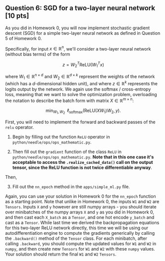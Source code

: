 ## Question 6: SGD for a two-layer neural network [10 pts]

As you did in Homework 0, you will now implement stochastic gradient descent (SGD) for a simple two-layer neural network as defined in Question 5 of Homework 0.

Specifically, for input $x \in \mathbb{R}^n$, we'll consider a two-layer neural network (without bias terms) of the form

$$z = W_2^T \text{ReLU}(W_1^T x)$$


where $W_1 \in \mathbb{R}^{n \times d}$ and $W_2 \in \mathbb{R}^{d \times k}$ represent the weights of the network (which has a $d$-dimensional hidden unit), and where $z \in \mathbb{R}^k$ represents the logits output by the network. We again use the softmax / cross-entropy loss, meaning that we want to solve the optimization problem, overloading the notation to describe the batch form with matrix $X \in \mathbb{R}^{m \times n}$:


$$\min_{W_1, W_2} \;\; \ell_{\mathrm{softmax}}(\text{ReLU}(X W_1) W_2, y).$$

First, you will need to implement the forward and backward passes of the `relu` operator.

1. Begin by filling out the function `ReLU` operator in `python/needle/ops/ops_mathematic.py`.

2. Then fill out the `gradient` function of the class `ReLU` in `python/needle/ops/ops_mathematic.py`. **Note that in this one case it's acceptable to access the `.realize_cached_data()` call on the output tensor, since the ReLU function is not twice differentiable anyway**.

Then,

3. Fill out the `nn_epoch` method in the `apps/simple_ml.py` file.

Again, you can use your solution in Homework 0 for the `nn_epoch` function as a starting point. Note that unlike in Homework 0, the inputs `W1` and `W2` are `Tensors`. Inputs `X` and `y` however are still numpy arrays - you should iterate over minibatches of the numpy arrays `X` and `y` as you did in Homework 0, and then cast each `X_batch` as a `Tensor`, and one hot encode `y_batch` and cast as a `Tensor`. While last time we derived the backpropagation equations for this two-layer ReLU network directly, this time we will be using our autodifferentiation engine to compute the gradients generically by calling the `.backward()` method of the `Tensor` class. For each minibatch, after calling `.backward`, you should compute the updated values for `W1` and `W2` in `numpy`, and then create new `Tensors` for `W1` and `W2` with these `numpy` values. Your solution should return the final `W1` and `W2`  `Tensors`.

